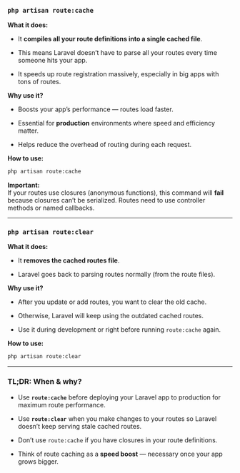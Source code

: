 ### `php artisan route:cache`

**What it does:**

- It **compiles all your route definitions into a single cached file**.
    
- This means Laravel doesn’t have to parse all your routes every time someone hits your app.
    
- It speeds up route registration massively, especially in big apps with tons of routes.
    

**Why use it?**

- Boosts your app’s performance — routes load faster.
    
- Essential for **production** environments where speed and efficiency matter.
    
- Helps reduce the overhead of routing during each request.
    

**How to use:**

```bash
php artisan route:cache
```

**Important:**  
If your routes use closures (anonymous functions), this command will **fail** because closures can’t be serialized. Routes need to use controller methods or named callbacks.

---

### `php artisan route:clear`

**What it does:**

- It **removes the cached routes file**.
    
- Laravel goes back to parsing routes normally (from the route files).
    

**Why use it?**

- After you update or add routes, you want to clear the old cache.
    
- Otherwise, Laravel will keep using the outdated cached routes.
    
- Use it during development or right before running `route:cache` again.
    

**How to use:**

```bash
php artisan route:clear
```

---

### TL;DR: When & why?

- Use **`route:cache`** before deploying your Laravel app to production for maximum route performance.
    
- Use **`route:clear`** when you make changes to your routes so Laravel doesn’t keep serving stale cached routes.
    
- Don’t use `route:cache` if you have closures in your route definitions.
    
- Think of route caching as a **speed boost** — necessary once your app grows bigger.
    

